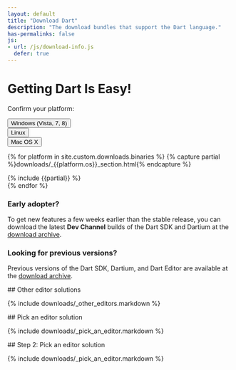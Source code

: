 ```yaml
---
layout: default
title: "Download Dart"
description: "The download bundles that support the Dart language."
has-permalinks: false
js:
- url: /js/download-info.js
  defer: true
---
```


# Getting Dart Is Easy!

Confirm your platform:

<div class="btn-group hero-hldr btn-group-justified os-choices" style="display: table;">
  <div class="btn-group">
    <button type="button" class="btn btn-default btn-lg" id="windows">Windows (Vista, 7, 8)</button>
  </div>
  <div class="btn-group">
    <button type="button" class="btn btn-default btn-lg" id="linux">Linux</button>
  </div>
  <div class="btn-group">
    <button type="button" class="btn btn-default btn-lg" id="macos">Mac OS X</button>
  </div>
</div>

{% for platform in site.custom.downloads.binaries %}
{% capture partial %}downloads/_{{platform.os}}_section.html{% endcapture %}
<div class="{{platform.os}}" markdown="1">
{% include {{partial}} %}
</div>
{% endfor %}

### Early adopter?

To get new features a few weeks earlier than the stable release, you can
download the latest **Dev Channel** builds of the Dart SDK and Dartium at the
[download archive](/tools/download-archive).

### Looking for previous versions?

Previous versions of the Dart SDK, Dartium, and Dart Editor are available
at the [download archive](/tools/download-archive).

<div class="windows" markdown="1">
## Other editor solutions

{% include downloads/_other_editors.markdown %}
</div>

<div class="linux" markdown="1">
## Pick an editor solution

{% include downloads/_pick_an_editor.markdown %}
</div>

<div class="macos" markdown="1">
## Step 2: Pick an editor solution

{% include downloads/_pick_an_editor.markdown %}
</div>
